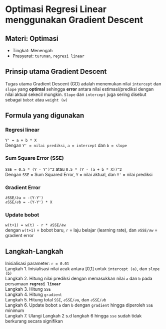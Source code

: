 # Optimasi Regresi Linear menggunakan Gradient Descent

## Materi: Optimasi
* Tingkat: Menengah
* Prasyarat: `turunan`, `regresi linear`

## Prinsip utama Gradient Descent
Tugas utama Gradient Descent (GD) adalah menemukan nilai `intercept` dan `slope` yang **optimal** sehingga **error** antara nilai estimasi/prediksi dengan nilai aktual sekecil mungkin. `Slope` dan `intercept` juga sering disebut sebagai `bobot` atau `weight (w)`

## Formula yang digunakan
### Regresi linear
`Y' = a + b * X` <br>
Dengan `Y' = nilai prediksi`, `a = intercept` dan `b = slope`
### Sum Square Error (SSE)
`SSE = 0.5 * (Y - Y')^2` atau `0.5 * (Y - (a + b * X))^2`<br>
Dengan `SSE` = Sum Squared Error, `Y` = nilai aktual, dan `Y'` = nilai prediksi
### Gradient Error
`∂SSE/∂a = -(Y-Y')`<br>
`∂SSE/∂b = -(Y-Y') * X`<br>
### Update bobot
`w(t+1) = w(t) - r * ∂SSE/∂w`<br>
dengan `w(t+1)` = bobot baru, `r` = laju belajar (learning rate), dan `∂SSE/∂w` = gradient error  

## Langkah-Langkah
Inisialisasi parameter: `r = 0.01` <br>
Langkah 1. Inisialisasi nilai acak antara [0,1] untuk `intercept (a)`, dan `slope (b)` <br>
Langkah 2. Hitung nilai prediksi dengan memasukkan nilai `a` dan `b` pada persamaan **`regresi linear`** <br>
Langkah 3. Hitung `SSE` <br>
Langkah 4. Hitung `gradient` <br>
Langkah 5. Hitung total `SSE`, `∂SSE/∂a`, dan `∂SSE/∂b` <br>
Langkah 6. Update bobot `a` dan `b` dengan `gradient` hingga diperoleh `SSE` minimum <br>
Langkah 7. Ulangi Langkah 2 s.d langkah 6 hingga `sse` sudah tidak berkurang secara signifikan
